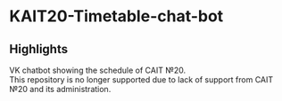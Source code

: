 # KAIT20-Timetable-chat-bot
## Highlights
VK chatbot showing the schedule of CAIT №20.\
This repository is no longer supported due to lack of support from CAIT №20 and its administration.
